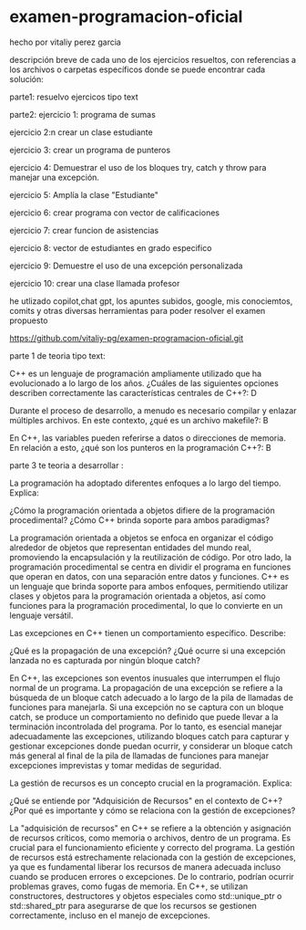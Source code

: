 # examen-programacion-oficial
hecho por vitaliy perez garcia 

descripción breve de cada uno de los ejercicios resueltos, con referencias a los archivos o carpetas específicos donde se puede encontrar cada solución:

parte1: resuelvo ejercicos tipo text

parte2: 
ejercicio 1: programa de sumas 

ejercicio 2:n crear un clase estudiante 

ejercicio 3: crear un programa de punteros 

ejercicio 4: Demuestrar el uso de los bloques try, catch y throw para manejar una excepción.
 
ejercicio 5: Amplía la clase "Estudiante" 

ejercicio 6: crear programa con vector de calificaciones 

ejercicio 7: crear funcion de asistencias 

ejercicio 8: vector de estudiantes en grado especifico 

ejercicio 9: Demuestre el uso de una excepción personalizada

ejercicio 10: crear una clase llamada profesor 

he utlizado copilot,chat gpt, los apuntes subidos, google, mis conociemtos, comits y otras diversas herramientas para poder resolver el examen propuesto 

https://github.com/vitaliy-pg/examen-programacion-oficial.git

parte 1 de teoria tipo text:

C++ es un lenguaje de programación ampliamente utilizado que ha evolucionado a lo largo de los años. ¿Cuáles de las siguientes opciones describen correctamente las características centrales de C++?: D

Durante el proceso de desarrollo, a menudo es necesario compilar y enlazar múltiples archivos. En este contexto, ¿qué es un archivo makefile?: B

En C++, las variables pueden referirse a datos o direcciones de memoria. En relación a esto, ¿qué son los punteros en la programación C++?: B

parte 3 te teoria a desarrollar :

La programación ha adoptado diferentes enfoques a lo largo del tiempo. Explica:

¿Cómo la programación orientada a objetos difiere de la programación procedimental?
¿Cómo C++ brinda soporte para ambos paradigmas?

La programación orientada a objetos se enfoca en organizar el código alrededor de objetos que representan entidades del mundo real, promoviendo la encapsulación y la reutilización de código. Por otro lado, la programación procedimental se centra en dividir el programa en funciones que operan en datos, con una separación entre datos y funciones. C++ es un lenguaje que brinda soporte para ambos enfoques, permitiendo utilizar clases y objetos para la programación orientada a objetos, así como funciones para la programación procedimental, lo que lo convierte en un lenguaje versátil.

Las excepciones en C++ tienen un comportamiento específico. Describe:

¿Qué es la propagación de una excepción?
¿Qué ocurre si una excepción lanzada no es capturada por ningún bloque catch?

En C++, las excepciones son eventos inusuales que interrumpen el flujo normal de un programa. La propagación de una excepción se refiere a la búsqueda de un bloque catch adecuado a lo largo de la pila de llamadas de funciones para manejarla. Si una excepción no se captura con un bloque catch, se produce un comportamiento no definido que puede llevar a la terminación incontrolada del programa. Por lo tanto, es esencial manejar adecuadamente las excepciones, utilizando bloques catch para capturar y gestionar excepciones donde puedan ocurrir, y considerar un bloque catch más general al final de la pila de llamadas de funciones para manejar excepciones imprevistas y tomar medidas de seguridad.

La gestión de recursos es un concepto crucial en la programación. Explica:

¿Qué se entiende por "Adquisición de Recursos" en el contexto de C++?
¿Por qué es importante y cómo se relaciona con la gestión de excepciones?

La "adquisición de recursos" en C++ se refiere a la obtención y asignación de recursos críticos, como memoria o archivos, dentro de un programa. Es crucial para el funcionamiento eficiente y correcto del programa. La gestión de recursos está estrechamente relacionada con la gestión de excepciones, ya que es fundamental liberar los recursos de manera adecuada incluso cuando se producen errores o excepciones. De lo contrario, podrían ocurrir problemas graves, como fugas de memoria. En C++, se utilizan constructores, destructores y objetos especiales como std::unique_ptr o std::shared_ptr para asegurarse de que los recursos se gestionen correctamente, incluso en el manejo de excepciones.


